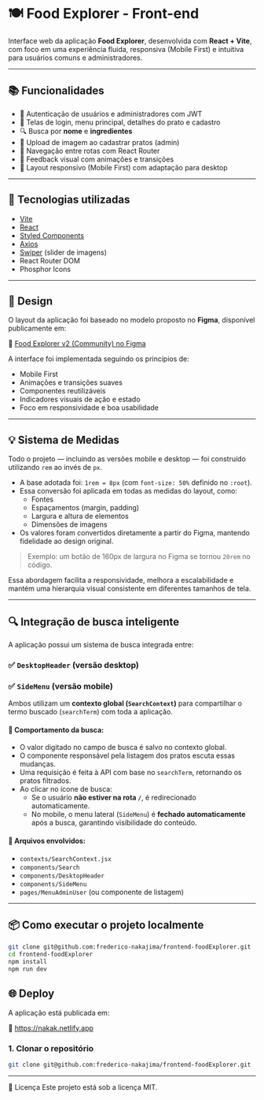 # 🍽️ Food Explorer - Front-end

Interface web da aplicação **Food Explorer**, desenvolvida com **React + Vite**, com foco em uma experiência fluida, responsiva (Mobile First) e intuitiva para usuários comuns e administradores.

---

## 📚 Funcionalidades

- 🔐 Autenticação de usuários e administradores com JWT
- 📱 Telas de login, menu principal, detalhes do prato e cadastro
- 🔍 Busca por **nome** e **ingredientes**
- 📸 Upload de imagem ao cadastrar pratos (admin)
- 🧭 Navegação entre rotas com React Router
- 💬 Feedback visual com animações e transições
- 📱 Layout responsivo (Mobile First) com adaptação para desktop

---

## 🚀 Tecnologias utilizadas

- [Vite](https://vitejs.dev/)
- [React](https://react.dev/)
- [Styled Components](https://styled-components.com/)
- [Axios](https://axios-http.com/)
- [Swiper](https://swiperjs.com/) (slider de imagens)
- React Router DOM
- Phosphor Icons

---

## 🎨 Design

O layout da aplicação foi baseado no modelo proposto no **Figma**, disponível publicamente em:

🔗 [Food Explorer v2 (Community) no Figma](https://www.figma.com/design/8IvzsyLnFO3Lwbq5Nrh9Li/food-explorer-v2-(Community)?node-id=96-5219&p=f&m=dev)

A interface foi implementada seguindo os princípios de:

- Mobile First
- Animações e transições suaves
- Componentes reutilizáveis
- Indicadores visuais de ação e estado
- Foco em responsividade e boa usabilidade


---

## 💡 Sistema de Medidas

Todo o projeto — incluindo as versões mobile e desktop — foi construído utilizando `rem` ao invés de `px`.

- A base adotada foi: `1rem = 8px` (com `font-size: 50%` definido no `:root`).
- Essa conversão foi aplicada em todas as medidas do layout, como:
  - Fontes
  - Espaçamentos (margin, padding)
  - Largura e altura de elementos
  - Dimensões de imagens
- Os valores foram convertidos diretamente a partir do Figma, mantendo fidelidade ao design original.

> Exemplo: um botão de 160px de largura no Figma se tornou `20rem` no código.

Essa abordagem facilita a responsividade, melhora a escalabilidade e mantém uma hierarquia visual consistente em diferentes tamanhos de tela.

---

## 🔍 Integração de busca inteligente

A aplicação possui um sistema de busca integrada entre:

### ✅ `DesktopHeader` (versão desktop)
### ✅ `SideMenu` (versão mobile)

Ambos utilizam um **contexto global (`SearchContext`)** para compartilhar o termo buscado (`searchTerm`) com toda a aplicação.

#### 🔁 Comportamento da busca:

- O valor digitado no campo de busca é salvo no contexto global.
- O componente responsável pela listagem dos pratos escuta essas mudanças.
- Uma requisição é feita à API com base no `searchTerm`, retornando os pratos filtrados.
- Ao clicar no ícone de busca:
  - Se o usuário **não estiver na rota `/`**, é redirecionado automaticamente.
  - No mobile, o menu lateral (`SideMenu`) é **fechado automaticamente** após a busca, garantindo visibilidade do conteúdo.

#### 📂 Arquivos envolvidos:
- `contexts/SearchContext.jsx`
- `components/Search`
- `components/DesktopHeader`
- `components/SideMenu`
- `pages/MenuAdminUser` (ou componente de listagem)

---

## 📦 Como executar o projeto localmente

```bash
git clone git@github.com:frederico-nakajima/frontend-foodExplorer.git
cd frontend-foodExplorer
npm install
npm run dev
```

## 🌐 Deploy

A aplicação está publicada em:

🔗 https://nakak.netlify.app

### 1. Clonar o repositório

```bash
git clone git@github.com:frederico-nakajima/frontend-foodExplorer.git
```
---

📄 Licença
Este projeto está sob a licença MIT.